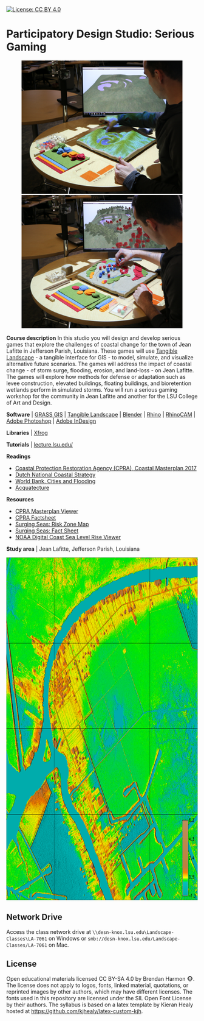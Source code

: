 [![License: CC BY 4.0](https://img.shields.io/badge/License-CC%20BY%204.0-lightgrey.svg)](https://creativecommons.org/licenses/by/4.0/)

# Participatory Design Studio: Serious Gaming

<p align="center">
<img src="images/sculpting_4.jpg" height="350">
<img src="images/specimen_planting_3.jpg" height="350">
</p>

**Course description**
In this studio you will design and develop serious games
that explore the challenges of coastal change
for the town of Jean Lafitte in Jefferson Parish, Louisiana.
These games will use
[Tangible Landscape](http://tangible-landscape.github.io/) -
a tangible interface for GIS -
to model, simulate, and visualize alternative future scenarios.
The games will address the impact of coastal change -
of storm surge, flooding, erosion, and land-loss -
on Jean Lafitte.
The games will explore how methods for defense or adaptation
such as levee construction, elevated buildings, floating buildings,
and bioretention wetlands
perform in simulated storms.
You will  run a serious gaming workshop
for the community in Jean Lafitte
and another for the LSU College of Art and Design.

**Software** |
[GRASS GIS](https://grass.osgeo.org/) |
[Tangible Landscape](https://github.com/tangible-landscape/grass-tangible-landscape) |
[Blender](https://www.blender.org/) |
[Rhino](https://www.rhino3d.com/) |
[RhinoCAM](https://mecsoft.com/rhinocam-software/) |
[Adobe Photoshop](http://www.adobe.com/products/photoshop.html) |
[Adobe InDesign](http://www.adobe.com/products/indesign.html)

**Libraries** | [Xfrog](http://xfrog.com/)

**Tutorials** |
[lecture.lsu.edu/](https://lecture.lsu.edu/)

**Readings**
* [Coastal Protection Restoration Agency (CPRA), Coastal Masterplan 2017](http://coastal.la.gov/our-plan/2017-coastal-master-plan/)
* [Dutch National Coastal Strategy](http://rijksoverheid.minienm.nl/nvk/NationalCoastalStrategy.pdf)
* [World Bank, Cities and Flooding](https://openknowledge.worldbank.org/handle/10986/2241)
* [Acquatecture](https://www.amazon.com/Aquatecture-Buildings-Designed-Live-Water/dp/1859465315/)

**Resources**
* [CPRA Masterplan Viewer](https://cims.coastal.louisiana.gov/masterplan/)
* [CPRA Factsheet](https://cims.coastal.louisiana.gov/meta_docs/gis_refs/mp2017_Project_Factsheets/JEF.02N.pdf)
* [Surging Seas: Risk Zone Map](https://ss2.climatecentral.org/)
* [Surging Seas: Fact Sheet](https://riskfinder.climatecentral.org/place/jean-lafitte.la.us)
* [NOAA Digital Coast Sea Level Rise Viewer](https://coast.noaa.gov/digitalcoast/tools/slr)

**Study area** | Jean Lafitte, Jefferson Parish, Louisiana
<p align="center">
<img src="images/jean_lafitte_elevation_2013.png" height="900">
</p>

## Network Drive
Access the class network drive
at `\\desn-knox.lsu.edu\Landscape-Classes\LA-7061` on Windows
or `smb://desn-knox.lsu.edu/Landscape-Classes/LA-7061` on Mac.

## License
Open educational materials licensed CC BY-SA 4.0 by Brendan Harmon :monkey_face:. The license does not apply to logos, fonts, linked material, quotations, or reprinted images by other authors, which may have different licenses. The fonts used in this repository are licensed under the SIL Open Font License by their authors. The syllabus is based on a latex template by Kieran Healy hosted at https://github.com/kjhealy/latex-custom-kjh.

